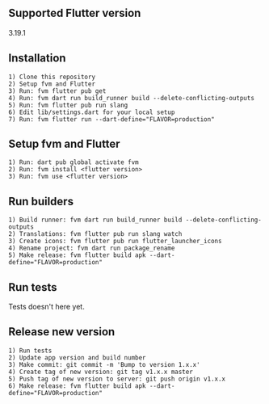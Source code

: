 ## Supported Flutter version
3.19.1

## Installation

  ```
  1) Clone this repository
  2) Setup fvm and Flutter
  3) Run: fvm flutter pub get
  4) Run: fvm dart run build_runner build --delete-conflicting-outputs
  5) Run: fvm flutter pub run slang 
  6) Edit lib/settings.dart for your local setup
  7) Run: fvm flutter run --dart-define="FLAVOR=production"
  ```

## Setup fvm and Flutter
  ```
  1) Run: dart pub global activate fvm
  2) Run: fvm install <flutter version>
  3) Run: fvm use <flutter version>
  ```

## Run builders
  ```
  1) Build runner: fvm dart run build_runner build --delete-conflicting-outputs
  2) Translations: fvm flutter pub run slang watch 
  3) Create icons: fvm flutter pub run flutter_launcher_icons
  4) Rename project: fvm dart run package_rename
  5) Make release: fvm flutter build apk --dart-define="FLAVOR=production"
  ```

## Run tests
Tests doesn't here yet.

## Release new version

  ```
  1) Run tests
  2) Update app version and build number
  3) Make commit: git commit -m 'Bump to version 1.x.x'
  4) Create tag of new version: git tag v1.x.x master
  5) Push tag of new version to server: git push origin v1.x.x
  6) Make release: fvm flutter build apk --dart-define="FLAVOR=production"                
  ```
